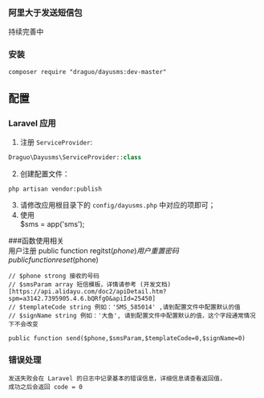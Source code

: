 ### 阿里大于发送短信包
持续完善中  
### 安装
```shell
composer require "draguo/dayusms:dev-master"  
```
## 配置

### Laravel 应用

1. 注册 `ServiceProvider`:

  ``` php  
  Draguo\Dayusms\ServiceProvider::class
  ```

2. 创建配置文件：

  ```shell
  php artisan vendor:publish
  ```

3. 请修改应用根目录下的 `config/dayusms.php` 中对应的项即可；
4. 使用  
    $sms = app('sms');  

###函数使用相关  
    用户注册
    public function regitst($phone)
    用户重置密码
    public function reset($phone)

    // $phone strong 接收的号码
    // $smsParam array 短信模板，详情请参考 (开发文档)[https://api.alidayu.com/doc2/apiDetail.htm?spm=a3142.7395905.4.6.bQRfgO&apiId=25450]
    // $templateCode string 例如：'SMS_585014' ,请到配置文件中配置默认的值
    // $signName string 例如：'大鱼', 请到配置文件中配置默认的值，这个字段通常情况下不会改变

    public function send($phone,$smsParam,$templateCode=0,$signName=0)

### 错误处理
    发送失败会在 Laravel 的日志中记录基本的错误信息，详细信息请查看返回值，
    成功之后会返回 code = 0
